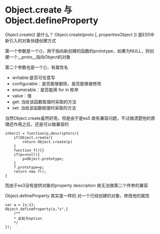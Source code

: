 # Object.create 与 Object.defineProperty
Object.create() 是什么？
Object.create(proto [, propertiesObject ]) 是ES5中新引入的对象快捷创建方式

第一个参数是一个{}，用于指向新创建的函数的prototype，如果为NULL，则创建一个__proto__指向Object的对象

第二个参数也是一个{}，有属性名
* writable:是否可任意写
* configurable：是否能够删除，是否能够被修改
* enumerable：是否能用 for in 枚举
* value：值
* get: 当给该函数取值时采取的方法
* set: 当给该函数赋值时采取的方法

当然Object.create虽然好用，但是由于是es5 故有兼容问题，不过搞清楚他的原理还作用之后，还是可以做兼容的
```
inherit = function(p,descriptors){
	if(Object.create){
		return Object.create(p)
	}
	function f(){}
	if(p==null){
		p=Object.prototype;
	}
	f.prototype=p;
	return new f();
}
```
而由于es3没有提供对象的property description 故无法做第二个传参的兼容

Object.defineProperty 其实是一样的
对一个已经创建的对象，修改他的属性
```
var a = {x:1};
Object.defineProperty(a,"x",{
	/**
	* 此处为option
	*/
});
```